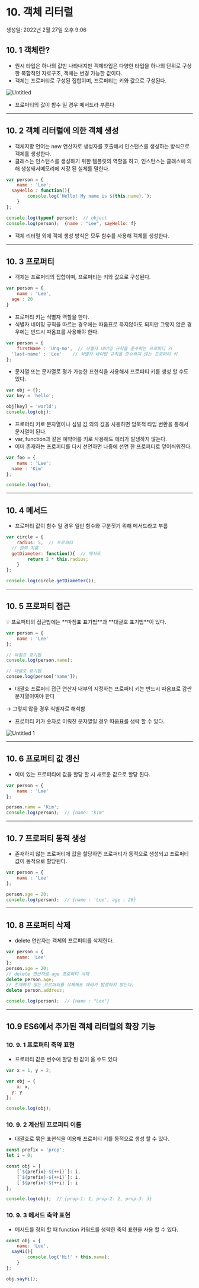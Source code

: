 # 10. 객체 리터럴

생성일: 2022년 2월 27일 오후 9:06

## 10. 1 객체란?

- 원시 타입은 하나의 값만 나타내지만 객체타입은 다양한 타입을 하나의 단위로 구상한 복합적인 자료구조, 객체는 변경 가능한 값이다.
- 객체는 프로퍼티로 구성된 집합이며, 프로퍼티는 키와 값으로 구성된다.

![Untitled](https://user-images.githubusercontent.com/82594837/155921274-17949e4f-25b8-4f3b-9b86-769bb0cc9d4f.png)

- 프로퍼티의 값이 함수 일 경우 메서드라 부른다

---

## 10. 2 객체 리터럴에 의한 객체 생성

- 객체지향 언어는 new 연산자로 생성자를 호출해서 인스턴스를 생성하는 방식으로 객체를 생성한다.
- 클래스는 인스턴스를 생성하기 위한 템플릿의 역할을 하고, 인스턴스는 클래스에 의해 생성돼서메모리에 저장 된 실체를 말한다.

```jsx
var person = {
	name : 'Lee';
  sayHello : function(){
		console.log(`Hello! My name is ${this.name}.`);
	}
};

console.log(typeof person);  // object
console.log(person);  {name : "Lee", sayHello: f}
```

- 객체 리터럴 외에 객체 생성 방식은 모두 함수를 사용해 객체를 생성한다.

---

## 10. 3 프로퍼티

- 객체는 프로퍼티의 집합이며, 프로퍼티는 키와 값으로 구성된다.

```jsx
var person = {
	name : 'Lee',
  age : 20
}
```

- 프로퍼티 키는 식별자 역할을 한다.
- 식별자 네이밍 규칙을 따르는 경우에는 따옴표로 묶지않아도 되지만 그렇지 않은 경우에는 반드시 따옴표를 사용해야 한다.

```jsx
var person = {
	firstName : 'Ung-mo',  // 식별자 네이밍 규칙을 준수하는 프로퍼티 키
  'last-name' : 'Lee'    // 식별자 네이밍 규칙을 준수하지 않는 프로퍼티 키
};
```

- 문자열 또는 문자열로 평가 가능한 표현식을 사용해서 프로퍼티 키를 생성 할 수도 있다.

```jsx
var obj = {};
var key = 'hello';

obj[key] = 'world';
console.log(obj);
```

- 프로퍼티 키로 문자열이나 심벌 값 외의 값을 사용하면 암묵적 타입 변환을 통해서 문자열이 된다.
- var, function과 같은 예약어를 키로 사용해도 에러가 발생하지 않는다.
- 이미 존재하는 프로퍼티를 다시 선언하면 나중에 선언 한 프로퍼티로 덮어씌워진다.

```jsx
var foo = {
	name : 'Lee';
  name : 'Kim'
};

console.log(foo);
```

---

## 10. 4 메서드

- 프로퍼티 값이 함수 일 경우 일반 함수와 구분짓기 위해 메서드라고 부름

```jsx
var circle = {
	radius: 5,  // 프로퍼티
  // 원의 지름
  getDiameter: function(){  // 메서드
		return 2 * this.radius;  
	}
};

console.log(circle.getDiameter());
```

---

## 10. 5 프로퍼티 접근

<aside>
💡 프로퍼티의 접근법에는 **마침표 표기법**과 **대괄호 표기법**이 있다.

</aside>

```jsx
var person = {
	name : 'Lee'
};

// 마침표 표기법
console.log(person.name);

// 대괄호 표기법
consoe.log(person['name']);
```

- 대괄호 프로퍼티 접근 연산자 내부의 지정하는 프로퍼티 키는 반드시 따옴표로 감싼 문자열이여야 한다

→ 그렇지 않을 경우 식별자로 해석함

- 프로퍼티 키가 숫자로 이뤄진 문자열일 경우 따옴표를 생략 할 수 있다.

![Untitled 1](https://user-images.githubusercontent.com/82594837/155921272-abaa8c17-232a-455a-b105-09732b2966e0.png)

---

## 10. 6 프로퍼티 값 갱신

- 이미 있는 프로퍼티에 값을 할당 할 시 새로운 값으로 할당 된다.

```jsx
var person = {
	name : 'Lee'
};

person.name = 'Kim';
console.log(person);  // {name: "kim"
```

---

## 10. 7 프로퍼티 동적 생성

- 존재하지 않는 프로퍼티에 값을 할당하면 프로퍼티가 동적으로 생성되고 프로퍼티 값이 동적으로 할당된다.

```jsx
var person = {
	name : 'Lee'
};

person.age = 20;
console.log(person);  // {name : 'Lee', age : 20}
```

---

## 10. 8 프로퍼티 삭제

- delete 연산자는 객체의 프로퍼티를 삭제한다.

```jsx
var person = {
	name: 'Lee'
};
person.age = 20;
// delete 연산자로 age 프로퍼티 삭제
delete person.age;
// 존재하지 않는 프로퍼티를 삭제해도 에러가 발생하지 않는다.
delete person.address;

console.log(person);  // {name : "Lee"}
```

---

## 10.9 ES6에서 추가된 객체 리터럴의 확장 기능

### 10. 9. 1 프로퍼티 축약 표현

- 프로퍼티 값은 변수에 할당 된 값이 올 수도 있다

```jsx
var x = 1, y = 2;

var obj = {
	x: x,
  y: y
};

console.log(obj);
```

### 10. 9. 2 계산된 프로퍼티 이름

- 대괄호로 묶은 표현식을 이용해 프로퍼티 키를 동적으로 생성 할 수 있다.

```jsx
const prefix = 'prop';
let i = 0;

const obj = {
	[`${prefix}-${++i}`]: i,
	[`${prefix}-${++i}`]: i,
	[`${prefix}-${++i}`]: i
};

console.log(obj);  // {prop-1: 1, prop-2: 2, prop-3: 3}
```

### 10. 9. 3 메서드 축약 표현

- 메서드를 정의 할 때 function 키워드를 생략한 축약 표현을 사용 할 수 있다.

```jsx
const obj = {
	name: 'Lee',
  sayHi(){
		console.log('Hi!' + this.name);
	}
};

obj.sayHi();
```